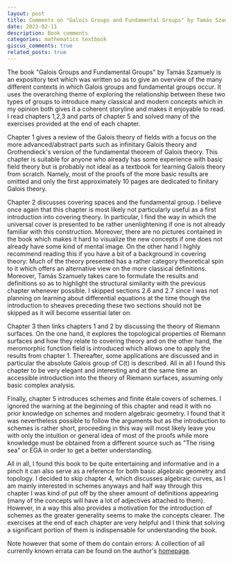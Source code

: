 ```yaml
---
layout: post
title: Comments on "Galois Groups and Fundamental Groups" by Tamás Szamuely -- Jeremy Feusi
date: 2023-02-11
description: Book comments
categories: mathematics textbook
giscus_comments: true
related_posts: true
---
```


The book "Galois Groups and Fundamental Groups" by Tamás Szamuely is an expository text which was written so as to give an overview of the many different contexts in which Galois groups and fundamental groups occur. It uses the overarching theme of exploring the relationship between these two types of groups to introduce many classical and modern concepts which in my opinion both gives it a coherent storyline and makes it enjoyable to read. I read chapters 1,2,3 and parts of
chapter 5 and solved many of the exercises provided at the end of each chapter.

Chapter 1 gives a review of the Galois theory of fields with a focus on the more advanced/abstract parts such as infinitary Galois theory and Grothendieck's version of the fundamental theorem of Galois theory. This chapter is suitable for anyone who already has some experience with basic field theory but is probably not ideal as a textbook for learning Galois theory from scratch. Namely, most of the proofs of the more basic results are omitted and only the first approximately 10 pages are dedicated to finitary Galois theory.

Chapter 2 discusses covering spaces and the fundamental group. I believe once again that this chapter is most likely not particularly useful as a first introduction into covering theory. In particular, I find the way in which the universal cover is presented to be rather unenlightening if one is not already familiar with this construction. Moreover, there are no pictures contained in the book which makes it hard to visualize the new concepts if one does not already have some kind of mental image. On the other hand I highly recommend reading this if you have a bit of a background in covering theory: Much of the theory presented has a rather category theoretical spin to it which offers an alternative view on the more classical definitions. Moreover, Tamás Szamuely takes care to formulate the results and definitions so as to highlight the structural similarity with the previous chapter whenever possible. I skipped sections 2.6 and 2.7 since I was not planning on learning about differential equations at the time though the introduction to sheaves preceding these two sections should not be skipped as it will become essential later on.

Chapter 3 then links chapters 1 and 2 by discussing the theory of Riemann surfaces. On the one hand, it explores the topological properties of Riemann surfaces and how they relate to covering theory and on the other hand, the meromorphic function field is introduced which allows one to apply the results from chapter 1. Thereafter, some applications are discussed and in particular the absolute Galois group of C(t) is described. All in all I found this chapter to be very elegant and interesting and at the same time an accessible introduction into the theory of Riemann surfaces, assuming only basic complex analysis.

Finally, chapter 5 introduces schemes and finite étale covers of schemes. I ignored the warning at the beginning of this chapter and read it with no prior knowledge on schemes and modern algebraic geometry. I found that it was nevertheless possible to follow the arguments but as the introduction to schemes is rather short, proceeding in this way will most likely leave you with only the intuition or general idea of most of the proofs while more knowledge must be obtained from a different source such as "The rising sea" or EGA in order to get a better understanding.

All in all, I found this book to be quite entertaining and informative and in a pinch it can also serve as a reference for both basic algebraic geometry and topology. I decided to skip chapter 4, which discusses algebraic curves, as I am mainly interested in schemes anyways and half way through this chapter I was kind of put off by the sheer amount of definitions appearing (many of the concepts will have a lot of adjectives attached to them). However, in a way this also provides a motivation for the introduction of schemes as the greater generality seems to make the concepts clearer. The exercises at the end of each chapter are very helpful and I think that solving a significant portion of them is indispensable for understanding the book. 

Note however that some of them do contain errors: A collection of all currently known errata can be found on the author's [homepage](https://pagine.dm.unipi.it/tamas/erratafg.pdf).